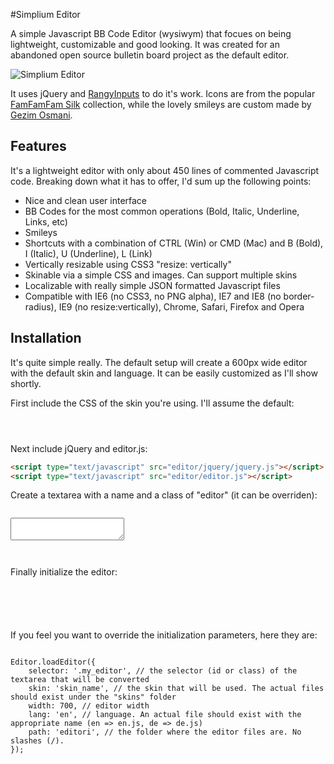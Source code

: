 #Simplium Editor

A simple Javascript BB Code Editor (wysiwym) that focues on being lightweight, customizable and good looking. It was created for an abandoned open source bulletin board project as the default editor.

![Simplium Editor](http://feniksi.com/wp-content/uploads/2011/09/editori1.jpg)

It uses jQuery and [RangyInputs](http://code.google.com/p/rangyinputs/wiki/Documentation "Rangy Inputs jQuery Plugin") to do it's work. Icons are from the popular [FamFamFam Silk](http://www.famfamfam.com/lab/icons/silk/ "FamFamFam Silk Icons") collection, while the lovely smileys are custom made by [Gezim Osmani](http://artisticca.com/ "Artisticca Creative Agency").

Features
--------

It's a lightweight editor with only about 450 lines of commented Javascript code. Breaking down what it has to offer, I'd sum up the following points:

+ Nice and clean user interface
+ BB Codes for the most common operations (Bold, Italic, Underline, Links, etc)
+ Smileys
+ Shortcuts with a combination of CTRL (Win) or CMD (Mac) and B (Bold), I (Italic), U (Underline), L (Link)
+ Vertically resizable using CSS3 "resize: vertically"
+ Skinable via a simple CSS and images. Can support multiple skins
+ Localizable with really simple JSON formatted Javascript files
+ Compatible with IE6 (no CSS3, no PNG alpha), IE7 and IE8 (no border-radius), IE9 (no resize:vertically), Chrome, Safari, Firefox and Opera

Installation
-----------

It's quite simple really. The default setup will create a 600px wide editor with the default skin and language. It can be easily customized as I'll show shortly.

First include the CSS of the skin you're using. I'll assume the default:
<pre lang="html"><code>
<link rel="stylesheet" type="text/css" href="editor/skins/simplium/editor.css" />
</code></pre>
	
Next include jQuery and editor.js:
```html
<script type="text/javascript" src="editor/jquery/jquery.js"></script>
<script type="text/javascript" src="editor/editor.js"></script>
```
	
Create a textarea with a name and a class of "editor" (it can be overriden):
<pre lang="html"><code>
<textarea name="permbajtja" class="editori"></textarea>
</code></pre>
	
Finally initialize the editor:
<pre lang="javascript"><code>
	<script type="text/javascript">	
		$(document).ready(function(){
			Editor.loadEditor();
		});
	</script>
</code></pre>

If you feel you want to override the initialization parameters, here they are:
<pre lang="javascript"><code>
Editor.loadEditor({
	selector: '.my_editor', // the selector (id or class) of the textarea that will be converted
	skin: 'skin_name', // the skin that will be used. The actual files should exist under the "skins" folder
	width: 700, // editor width
	lang: 'en', // language. An actual file should exist with the appropriate name (en => en.js, de => de.js)
	path: 'editori', // the folder where the editor files are. No slashes (/).
});
</code></pre>